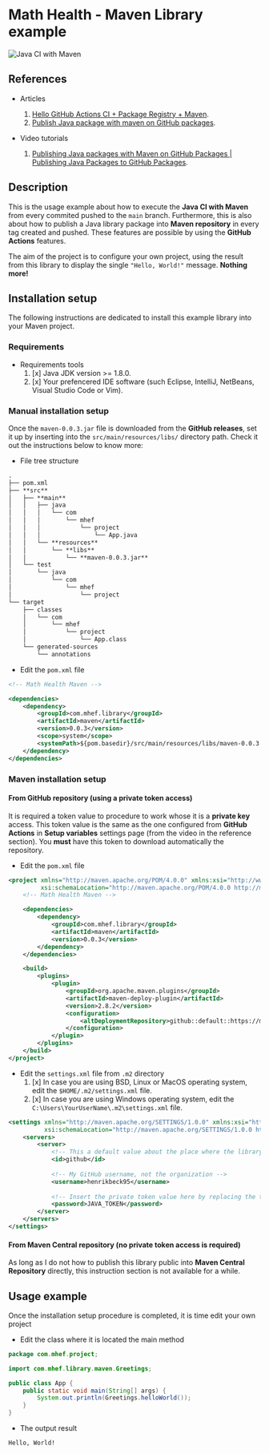 # Math Health - Maven Library example

![Java CI with Maven](https://github.com/math-health/mhef-library-maven/workflows/Java%20CI%20with%20Maven/badge.svg)

## References

- Articles
    1. [Hello GitHub Actions CI + Package Registry + Maven](https://github.com/TobseF/HelloMaven).
    1. [Publish Java package with maven on GitHub packages](https://github.com/devopshint/publish-java-package-with-maven-on-github-packages).

- Video tutorials
    1. [Publishing Java packages with Maven on GitHub Packages | Publishing Java Packages to GitHub Packages](https://www.youtube.com/watch?v=0nZjf4_1Npc).

## Description

This is the usage example about how to execute the **Java CI with Maven** from every commited pushed to the `main` branch. Furthermore, this is also about how to publish a Java library package into **Maven repository** in every tag created and pushed. These features are possible by using the **GitHub Actions** features.

The aim of the project is to configure your own project, using the result from this library to display the single `"Hello, World!"` message. **Nothing more!**

## Installation setup

The following instructions are dedicated to install this example library into your Maven project.

### Requirements

- Requirements tools
    1. [x] Java JDK version >= 1.8.0.
    1. [x] Your prefencered IDE software (such Eclipse, IntelliJ, NetBeans, Visual Studio Code or Vim).

### Manual installation setup

Once the `maven-0.0.3.jar` file is downloaded from the **GitHub releases**, set it up by inserting into the `src/main/resources/libs/` directory path. Check it out the instructions below to know more:

- File tree structure

```markdown
.           
├── pom.xml
├── **src**
│   ├── **main**
│   │   ├── java
│   │   │   └── com
│   │   │       └── mhef
│   │   │           └── project
│   │   │               └── App.java
│   │   └── **resources**
│   │       └── **libs**
│   │           └── **maven-0.0.3.jar**
│   └── test
│       └── java
│           └── com
│               └── mhef
│                   └── project
└── target
    ├── classes
    │   └── com
    │       └── mhef
    │           └── project
    │               └── App.class
    └── generated-sources
        └── annotations
```

- Edit the `pom.xml` file

```xml
<!-- Math Health Maven -->

<dependencies>
    <dependency>
        <groupId>com.mhef.library</groupId>
        <artifactId>maven</artifactId>
        <version>0.0.3</version>
        <scope>system</scope>
        <systemPath>${pom.basedir}/src/main/resources/libs/maven-0.0.3.jar</systemPath>
    </dependency>
</dependencies>
```

### Maven installation setup

#### From GitHub repository (using a private token access)

It is required a token value to procedure to work whose it is a **private key** access. This token value is the same as the one configured from **GitHub Actions** in **Setup variables** settings page (from the video in the reference section). You **must** have this token to download automatically the repository.

- Edit the `pom.xml` file

```xml
<project xmlns="http://maven.apache.org/POM/4.0.0" xmlns:xsi="http://www.w3.org/2001/XMLSchema-instance" 
         xsi:schemaLocation="http://maven.apache.org/POM/4.0.0 http://maven.apache.org/maven-v4_0_0.xsd">
    <!-- Math Health Maven -->

    <dependencies>
        <dependency>
            <groupId>com.mhef.library</groupId>
            <artifactId>maven</artifactId>
            <version>0.0.3</version>
        </dependency>
    </dependencies>

    <build>
        <plugins>
            <plugin>
                <groupId>org.apache.maven.plugins</groupId>
                <artifactId>maven-deploy-plugin</artifactId>
                <version>2.8.2</version>
                <configuration>
                    <altDeploymentRepository>github::default::https://maven.pkg.github.com/math-health/mhef-library-maven</altDeploymentRepository>
                </configuration>
            </plugin>
        </plugins>
    </build>
</project>
```

- Edit the `settings.xml` file from `.m2` directory
  1. [x] In case you are using BSD, Linux or MacOS operating system, edit the `$HOME/.m2/settings.xml` file.
  1. [x] In case you are using Windows operating system, edit the `C:\Users\YourUserName\.m2\settings.xml` file.

```xml
<settings xmlns="http://maven.apache.org/SETTINGS/1.0.0" xmlns:xsi="http://www.w3.org/2001/XMLSchema-instance"
          xsi:schemaLocation="http://maven.apache.org/SETTINGS/1.0.0 https://maven.apache.org/xsd/settings-1.0.0.xsd">
    <servers>
        <server>
            <!-- This a default value about the place where the library is stored -->
            <id>github</id>
            
            <!-- My GitHub username, not the organization -->
            <username>henrikbeck95</username>
            
            <!-- Insert the private token value here by replacing the tag content value -->
            <password>JAVA_TOKEN</password>
        </server>
    </servers>
</settings>
```

#### From Maven Central repository (no private token access is required)

As long as I do not how to publish this library public into **Maven Central Repository** directly, this instruction section is not available for a while.

## Usage example

Once the installation setup procedure is completed, it is time edit your own project

- Edit the class where it is located the main method

```java
package com.mhef.project;

import com.mhef.library.maven.Greetings;

public class App {
    public static void main(String[] args) {
        System.out.println(Greetings.helloWorld());
    }
}
```

- The output result

```plain
Hello, World!
```